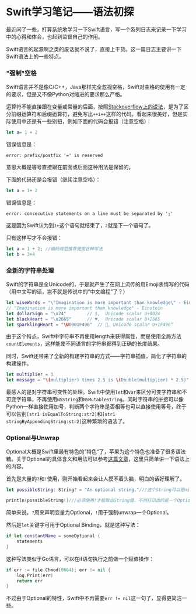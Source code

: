 Swift学习笔记——语法初探
====================

最近闲了一些，打算系统地学习一下Swift语言，写一个系列日志来记录一下学习中的心得和体会，也起到监督自己的作用。

Swift语言的起源啊之类的废话就不说了，直接上干货。这一篇日志主要讲一下Swift语法上的一些特点。

### "强制"空格

Swift语言并不是像C/C++，Java那样完全忽视空格，Swift对空格的使用有一定的要求，但是又不像Python对缩进的要求那么严格。

运算符不能直接跟在变量或常量的后面，按照[Stackoverflow上的说法](https://stackoverflow.com/questions/24134354/swift-error-prefix-postfix-is-reserved)，是为了区分前缀运算符和后缀运算符，避免写出```++i++```这样的代码。看起来很美好，但是实际使用中还是有一些别扭，例如下面的代码会报错（注意空格）：

```swift
let a= 1 + 2
``` 

错误信息是：

```plaintext
error: prefix/postfix '=' is reserved
```
意思大概是等号直接跟在前面或后面这种用法是保留的。

下面的代码还是会报错（继续注意空格）：

```swift
let a = 1+ 2
```

错误信息是：

```plaintext
error: consecutive statements on a line must be separated by ';'
```

这是因为Swift认为到```1+```这个语句就结束了，```2```就是下一个语句了。

只有这样写才不会报错：

```swift
let a = 1 + 2; //编码规范推荐使用这种写法
let b = 3+4
```

### 全新的字符串处理

Swift的字符串是全Unicode的，于是就产生了在网上流传的用Emoji表情写的代码（用中文写的话，岂不就是传说中的“中文编程”了？）

```swift
let wiseWords = "\"Imagination is more important than knowledge\" - Einstein"
// "Imagination is more important than knowledge" - Einstein
let dollarSign = "\x24"        // $,  Unicode scalar U+0024
let blackHeart = "\u2665"      // ♥,  Unicode scalar U+2665
let sparklingHeart = "\U0001F496"  // 💖, Unicode scalar U+1F496”
```

由于这个特点，Swift中字符串不再使用length来获得属性，而是使用全局方法```countElements```，这样能使不同语言的字符串都得到正确的长度结果。

同时，Swift还带来了全新的构建字符串的方式——字符串插值，简化了字符串的构建操作。

```swift
let multiplier = 3let message = "\(multiplier) times 2.5 is \(Double(multiplier) * 2.5)"
```

最感人的是对字符串可变性的处理。Swift中使用```let```和```var```来区分可变字符串和不可变字符串，不再使用```NSString```和```NSMutableString```。同时字符串的拼接可以像Python一样直接使用加号，判断两个字符串是否相等也可以直接使用等号，终于可以告别```[str1 isEqualToString:str2]```和```[str1 stringByAppendingString:str2]```这种繁琐的语法了。


### Optional与Unwrap

Optional大概是Swift里最有特色的”特色“了，苹果为这个特色也准备了很多语法糖。关于Optional的具体含义和用法可以参考[这篇文章](http://onevcat.com/2014/06/walk-in-swift/)，这里只简单讲一下语法上的内容。

首先是大量的```?```和```!```使用，刚开始看起来会让人摸不着头脑，明白的话好理解了。

```swift
let possibleString: String? = "An optional string."///这个String可以是nil

println(possibleString!)///必须使用!才能取出String值，不然打印出的是一个Optional值
```

简单来说，```?```用来声明变量为Optional，```!```用于强制unwrap一个Optional。

然后是```let```关键字可用于Optional Binding，就是这种写法：

```swift
if let constantName = someOptional {
	statements
}
```

这种写法类似于Go语言，可以在if语句执行之前做一个赋值操作：

```go
if err := file.Chmod(0664); err != nil {
    log.Print(err)
    return err
}
```
不过由于Optional的特性，Swift中不再需要```err != nil```这一句了，显得更简洁一些。

